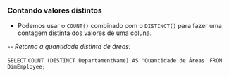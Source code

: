 ### Contando valores distintos
- Podemos usar o `COUNT()` combinado com o `DISTINCT()` para fazer uma contagem distinta dos valores de uma coluna.

*-- Retorna a quantidade distinta de áreas:*

`SELECT`
`COUNT (DISTINCT DepartamentName) AS 'Quantidade de Áreas'`
`FROM DimEmployee;`


